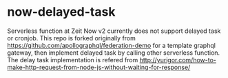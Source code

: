# now-delayed-task
Serverless function at Zeit Now v2 currently does not support delayed task or cronjob.
This repo is forked originally from https://github.com/apollographql/federation-demo for a template graphql gateway, then implement delayed task by calling other serverless function. The delay task implementation is refered from http://yurigor.com/how-to-make-http-request-from-node-js-without-waiting-for-response/
